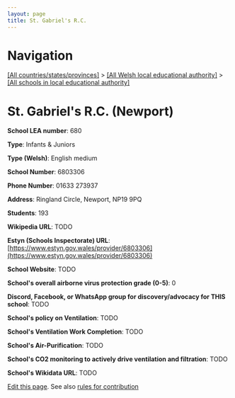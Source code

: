 ```yaml
---
layout: page
title: St. Gabriel's R.C.
---
```

# Navigation

[[All countries/states/provinces]](../../..) > [[All Welsh local educational authority]](../..) > [[All schools in local educational authority]](..)

# St. Gabriel's R.C. (Newport)

**School LEA number**: 680

**Type**: Infants & Juniors

**Type (Welsh)**: English medium

**School Number**: 6803306

**Phone Number**: 01633 273937

**Address**: Ringland Circle, Newport, NP19 9PQ

**Students**: 193

**Wikipedia URL**: TODO

**Estyn (Schools Inspectorate) URL**: [https://www.estyn.gov.wales/provider/6803306](https://www.estyn.gov.wales/provider/6803306)

**School Website**: TODO

**School's overall airborne virus protection grade (0-5)**: 0

**Discord, Facebook, or WhatsApp group for discovery/advocacy for THIS school**: TODO

**School's policy on Ventilation**: TODO

**School's Ventilation Work Completion**: TODO

**School's Air-Purification**: TODO

**School's CO2 monitoring to actively drive ventilation and filtration**: TODO

**School's Wikidata URL**: TODO




[Edit this page](https://github.com/VentilationProject/Wales/edit/prif/./Newport/St._Gabriel's_R.C..md). See also [rules for contribution](../../../contribution-rules/)